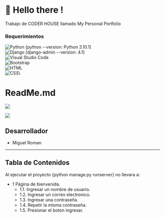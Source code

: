 # :wave: Hello there !
Trabajo de CODER HOUSE llamado My Personal Portfolio


### Requerimientos

![Python](https://img.shields.io/badge/-Python-05122A?style=flat&logo=python) [python --version: Python 3.10.1]\
![Django](https://img.shields.io/badge/-Django-05122A?style=flat&logo=django&logoColor=092E20) [django-admin --version: 4.1]\
![Visual Studio Code](https://img.shields.io/badge/-Visual%20Studio%20Code-05122A?style=flat&logo=visual-studio-code&logoColor=007ACC)\
![Bootstrap](https://img.shields.io/badge/-Bootstrap-05122A?style=flat&logo=bootstrap&logoColor=563D7C)\
![HTML](https://img.shields.io/badge/-HTML-05122A?style=flat&logo=HTML5)\
![CSS](https://img.shields.io/badge/-CSS-05122A?style=flat&logo=CSS3&logoColor=1572B6)\

# ReadMe.md

![](Beers.png)

![](https://img.shields.io/bower/v/editor.md.svg)

## Desarrollador ##
 - Miguel Roman

--------------------------------------------------------------------------------

## **Tabla de Contenidos**

Al ejecutar el proyecto {python manage.py runserver} no llevara a:
  - 1 Página de bienvenida.
    - 1.1. Ingresar un nombre de usuario.
    - 1.2. Ingresar un correo electronico.
    - 1.3. Ingresar una contraseña.
    - 1.4. Repetir la misma contraseña.
    - 1.5. Presionar el boton ingresar.
  
